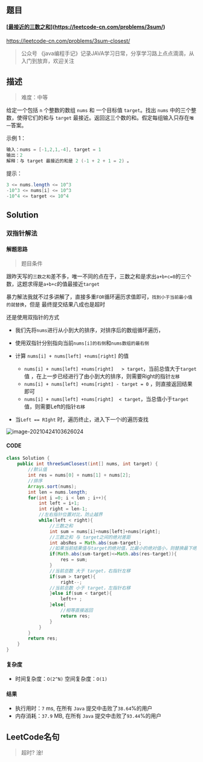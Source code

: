 ## 题目

#### [[最接近的三数之和](https://leetcode-cn.com/problems/3sum-closest/)](https://leetcode-cn.com/problems/3sum/)



https://leetcode-cn.com/problems/3sum-closest/



> 公众号 《java编程手记》记录JAVA学习日常，分享学习路上点点滴滴，从入门到放弃，欢迎关注



## 描述



> 难度：中等



给定一个包括 `n` 个整数的数组 `nums` 和 一个目标值 `target`。找出 `nums` 中的三个整数，使得它们的和与 `target` 最接近。返回这三个数的和。假定每组输入只存在`唯一`答案。



示例 1：



```java
输入：nums = [-1,2,1,-4], target = 1
输出：2
解释：与 target 最接近的和是 2 (-1 + 2 + 1 = 2) 。
```



提示：



```java
3 <= nums.length <= 10^3
-10^3 <= nums[i] <= 10^3
-10^4 <= target <= 10^4
```



## Solution



### 双指针解法



#### 解题思路



> 题目条件



跟昨天写的`三数之和`差不多，唯一不同的点在于，三数之和是求出`a+b+c=0`的三个数，这题求得是`a+b+c`的值最接近`target`



暴力解法我就不过多讲解了，直接多重`FOR`循环遍历求值即可，`找到小于当前最小值的就替换`，但是 最终提交结果八成也是超时



还是使用双指针的方式

* 我们先将`nums`进行从小到大的排序，对排序后的数组循环遍历，

* 使用双指针分别指向当前`nums[i]的右侧`和`nums数组的最右侧`
* 计算 `nums[i] + nums[left] +nums[right]`  的值
  * `nums[i] + nums[left] +nums[right]   > target`，当前总值大于`target`值 ，在上一步已经进行了由小到大的排序，则需要Right的指针`左移`
  * `nums[i] + nums[left] +nums[right] - target = 0` ，则直接返回结果即可
  * `nums[i] + nums[left] +nums[right]  < target`，当总值小于`target`值，则需要Left的指针`右移`
* 当`Left == RIght` 时，遍历终止，进入下一个i的遍历查找



![image-20210424103626024](https://p3-juejin.byteimg.com/tos-cn-i-k3u1fbpfcp/4e03e8bcdca14a1787b690e7e44b4e03~tplv-k3u1fbpfcp-zoom-1.image)

#### CODE

```java
class Solution {
    public int threeSumClosest(int[] nums, int target) {
        //默认值
        int res = nums[0] + nums[1] + nums[2];
      	//排序
        Arrays.sort(nums);
        int len = nums.length;
        for(int i =0; i < len ; i++){
            int left = i+1;
            int right = len-1;
          	//左右指针位置对比，防止越界
            while(left < right){
                //三数之和
                int sum = nums[i]+nums[left]+nums[right];
                //三数之和 与 target之间的绝对差距
                int absRes = Math.abs(sum-target);
              	//如果当前结果值与target的绝对值，比最小的绝对值小，则替换最下绝对值res的值
                if(Math.abs(sum-target)<=Math.abs(res-target)){
                    res = sum;
                }
              	//当前总数 大于 target，右指针左移
                if(sum > target){
                    right--;
                //当前总数 小于 target，左指针右移
                }else if(sum < target){
                    left++ ;
                }else{
                  	//相等直接返回
                    return res;
                }
            }
        }
        return res;
    }
}
```



#### 复杂度



* 时间复杂度：`O(2^N)`
  空间复杂度：`O(1)`

  


#### 结果

* 执行用时：`7` ms, 在所有 `Java` 提交中击败了`38.64`%的用户
* 内存消耗：`37.9` MB, 在所有 `Java` 提交中击败了`93.44`%的用户



## LeetCode名句



> 超时? 淦!

